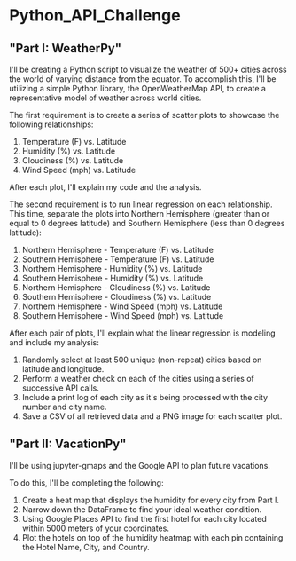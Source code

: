 # Python_API_Challenge 

## "Part I: WeatherPy"
I'll be creating a Python script to visualize the weather of 500+ cities across the world of varying distance from the equator. To accomplish this, I'll be utilizing a simple Python library, the OpenWeatherMap API, to create a representative model of weather across world cities.

The first requirement is to create a series of scatter plots to showcase the following relationships:

1. Temperature (F) vs. Latitude
2. Humidity (%) vs. Latitude
3. Cloudiness (%) vs. Latitude
4. Wind Speed (mph) vs. Latitude

After each plot, I'll explain my code and the analysis.

The second requirement is to run linear regression on each relationship. This time, separate the plots into Northern Hemisphere (greater than or equal to 0 degrees latitude) and Southern Hemisphere (less than 0 degrees latitude):

1. Northern Hemisphere - Temperature (F) vs. Latitude
2. Southern Hemisphere - Temperature (F) vs. Latitude
3. Northern Hemisphere - Humidity (%) vs. Latitude
4. Southern Hemisphere - Humidity (%) vs. Latitude
5. Northern Hemisphere - Cloudiness (%) vs. Latitude
6. Southern Hemisphere - Cloudiness (%) vs. Latitude
7. Northern Hemisphere - Wind Speed (mph) vs. Latitude
8. Southern Hemisphere - Wind Speed (mph) vs. Latitude

After each pair of plots, I'll explain what the linear regression is modeling and include my analysis:

1. Randomly select at least 500 unique (non-repeat) cities based on latitude and longitude.
2. Perform a weather check on each of the cities using a series of successive API calls.
3. Include a print log of each city as it's being processed with the city number and city name.
4. Save a CSV of all retrieved data and a PNG image for each scatter plot.

## "Part II: VacationPy"
I'll be using jupyter-gmaps and the Google API to plan future vacations.

To do this, I'll be completing the following:
1. Create a heat map that displays the humidity for every city from Part I.
2. Narrow down the DataFrame to find your ideal weather condition.
3. Using Google Places API to find the first hotel for each city located within 5000 meters of your coordinates.
4. Plot the hotels on top of the humidity heatmap with each pin containing the Hotel Name, City, and Country.
